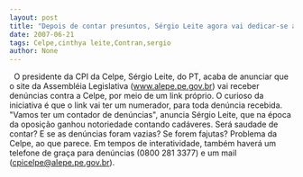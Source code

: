 ```yaml
---
layout: post
title: "Depois de contar presuntos, Sérgio Leite agora vai dedicar-se a contar denúncias contra a Celpe"
date: 2007-06-21
tags: Celpe,cinthya leite,Contran,sergio
author: None
---
```

&nbsp;
O presidente da CPI da Celpe, S&eacute;rgio Leite, do PT, acaba de anunciar que o site da Assembl&eacute;ia Legislativa (www.alepe.pe.gov.br) vai receber den&uacute;ncias contra a Celpe, por meio de um link pr&oacute;prio. 
O curioso da iniciativa &eacute; que o link vai ter um numerador, para toda den&uacute;ncia recebida. &quot;Vamos ter um contador de den&uacute;ncias&quot;, anuncia S&eacute;rgio Leite, que na &eacute;poca da oposi&ccedil;&atilde;o ganhou notoriedade contando cad&aacute;veres. Ser&aacute; saudade de contar?
E se as den&uacute;ncias foram vazias? Se forem fajutas? Problema da Celpe, ao que parece.
Em tempos de interatividade, tamb&eacute;m haver&aacute; um telefone de gra&ccedil;a para den&uacute;ncias (0800 281 3377) e um mail (cpicelpe@alepe.pe.gov.br). 